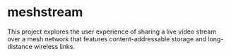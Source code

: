 meshstream
==========

This project explores the user experience of sharing a live video stream over a mesh network that features content-addressable storage and long-distance wireless links.
